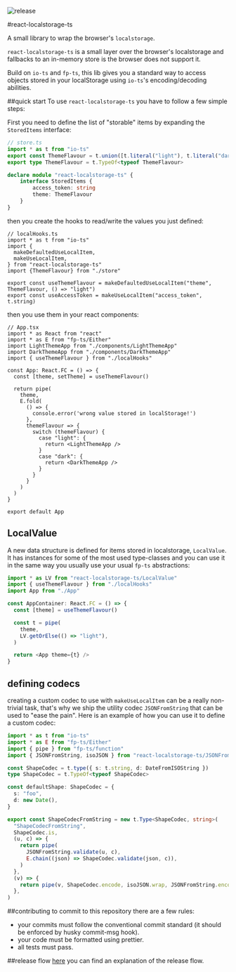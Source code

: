 ![release](https://github.com/ModataSRL/react-localstorage-ts/actions/workflows/release.yml/badge.svg)

#react-localstorage-ts

A small library to wrap the browser's `localstorage`.

`react-localstorage-ts` is a small layer over the browser's localstorage and fallbacks to an in-memory store is the browser does not support it.  

Build on `io-ts` and `fp-ts`, this lib gives you a standard way to access objects stored in your localStorage using `io-ts`'s encoding/decoding abilities.

##quick start
To use `react-localstorage-ts` you have to follow a few simple steps:

First you need to define the list of "storable" items by expanding the `StoredItems` interface:

```ts
// store.ts
import * as t from "io-ts"
export const ThemeFlavour = t.union([t.literal("light"), t.literal("dark")])
export type ThemeFlavour = t.TypeOf<typeof ThemeFlavour>

declare module "react-localstorage-ts" {
    interface StoredItems {
        access_token: string
        theme: ThemeFlavour
    }
}
```

then you create the hooks to read/write the values you just defined:

```tsx
// localHooks.ts
import * as t from "io-ts"
import {
  makeDefaultedUseLocalItem,
  makeUseLocalItem,
} from "react-localstorage-ts"
import {ThemeFlavour} from "./store"

export const useThemeFlavour = makeDefaultedUseLocalItem("theme", ThemeFlavour, () => "light")
export const useAccessToken = makeUseLocalItem("access_token", t.string)
```

then you use them in your react components:
```tsx
// App.tsx
import * as React from "react"
import * as E from "fp-ts/Either"
import LightThemeApp from "./components/LightThemeApp"
import DarkThemeApp from "./components/DarkThemeApp"
import { useThemeFlavour } from "./localHooks"

const App: React.FC = () => {
  const [theme, setTheme] = useThemeFlavour()
  
  return pipe(
    theme,
    E.fold(
      () => {
        console.error('wrong value stored in localStorage!')
      },
      themeFlavour => {
        switch (themeFlavour) {
          case "light": {
            return <LightThemeApp />
          }
          case "dark": {
            return <DarkThemeApp />
          }
        }
      }
    )
  )
}

export default App
```
## LocalValue
A new data structure is defined for items stored in localstorage, `LocalValue`. It has instances for some of the most used type-classes
and you can use it in the same way you usually use your usual `fp-ts` abstractions:

```ts
import * as LV from "react-localstorage-ts/LocalValue"
import { useThemeFlavour } from "./localHooks"
import App from "./App"

const AppContainer: React.FC = () => {
  const [theme] = useThemeFlavour()

  const t = pipe(
    theme,
    LV.getOrElse(() => "light"),
  )

  return <App theme={t} />
}
```

## defining codecs 
creating a custom codec to use with `makeUseLocalItem` can be a really non-trivial task, that's why 
we ship the utility codec `JSONFromString` that can be used to "ease the pain". Here is an example of how you can use it to define a custom codec:

```ts
import * as t from "io-ts"
import * as E from "fp-ts/Either"
import { pipe } from "fp-ts/function"
import { JSONFromString, isoJSON } from "react-localstorage-ts/JSONFromString"

const ShapeCodec = t.type({ s: t.string, d: DateFromISOString })
type ShapeCodec = t.TypeOf<typeof ShapeCodec>

const defaultShape: ShapeCodec = {
  s: "foo",
  d: new Date(),
}

export const ShapeCodecFromString = new t.Type<ShapeCodec, string>(
  "ShapeCodecFromString",
  ShapeCodec.is,
  (u, c) => {
    return pipe(
      JSONFromString.validate(u, c),
      E.chain((json) => ShapeCodec.validate(json, c)),
    )
  },
  (v) => {
    return pipe(v, ShapeCodec.encode, isoJSON.wrap, JSONFromString.encode)
  },
)
```

##contributing
to commit to this repository there are a few rules:
- your commits must follow the conventional commit standard (it should be enforced by husky commit-msg hook).
- your code must be formatted using prettier. 
- all tests must pass.

##release flow
[here](https://github.com/semantic-release/semantic-release/blob/1405b94296059c0c6878fb8b626e2c5da9317632/docs/recipes/pre-releases.md) you can find an explanation of the release flow.